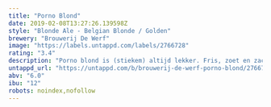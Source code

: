 ```yaml
---
title: "Porno Blond"
date: 2019-02-08T13:27:26.139598Z
style: "Blonde Ale - Belgian Blonde / Golden"
brewery: "Brouwerij De Werf"
image: "https://labels.untappd.com/labels/2766728"
rating: "3.4"
description: "Porno blond is (stiekem) altijd lekker. Fris, zoet en zacht. Noem het een guilty pleasure. Noem het een tikkeltje ordinair. wij noem het gewoon een geil biertje. Proost!"
untappd_url: "https://untappd.com/b/brouwerij-de-werf-porno-blond/2766728"
abv: "6.0"
ibu: "12"
robots: noindex,nofollow
---
```

